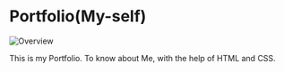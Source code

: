 # Portfolio(My-self)

![Overview](https://user-images.githubusercontent.com/105534501/209442951-b67c2a2f-6e00-415a-84fa-0901f51cae08.jpeg)

This is my Portfolio. To know about Me, with the help of HTML and CSS.
